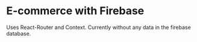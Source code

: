 # E-commerce with Firebase

Uses React-Router and Context. Currently without any data in the firebase database.




